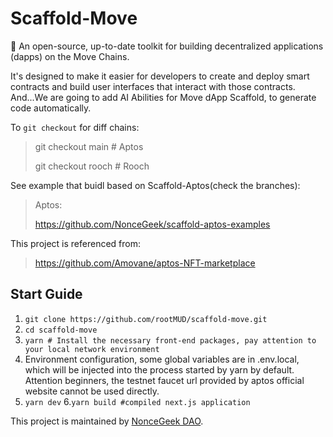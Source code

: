 # Scaffold-Move

 🧪 An open-source, up-to-date toolkit for building decentralized applications (dapps) on the Move Chains. 
 
It's designed to make it easier for developers to create and deploy smart contracts and build user interfaces that interact with those contracts. And...We are going to add AI Abilities for Move dApp Scaffold, to generate code automatically.

To `git checkout` for diff chains:

> git checkout main # Aptos
> 
> git checkout rooch # Rooch

See example that buidl based on Scaffold-Aptos(check the branches):

> Aptos:
> 
> https://github.com/NonceGeek/scaffold-aptos-examples

This project is referenced from:

> https://github.com/Amovane/aptos-NFT-marketplace

## Start Guide

1. `git clone https://github.com/rootMUD/scaffold-move.git`
2. `cd scaffold-move`
3. `yarn # Install the necessary front-end packages, pay attention to your local network environment`
4. Environment configuration, some global variables are in .env.local, which will be injected into the process started by yarn by default. Attention beginners, the testnet faucet url provided by aptos official website cannot be used directly.
5. `yarn dev`
6.`yarn build #compiled next.js application`

This project is maintained by [NonceGeek DAO](https://noncegeek.com/#/).

